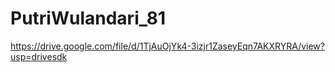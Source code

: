 # PutriWulandari_81
https://drive.google.com/file/d/1TjAuOjYk4-3izjr1ZaseyEqn7AKXRYRA/view?usp=drivesdk
